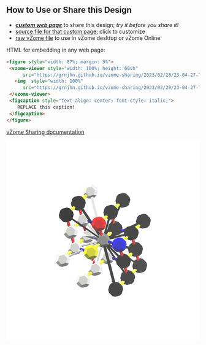 
## How to Use or Share this Design

 - [***custom web page***][post] to share this design; *try it before you share it!*
 - [source file for that custom page][source]; click to customize
 - [raw vZome file][raw] to use in vZome desktop or vZome Online
 
 HTML for embedding in any web page:
 ```html
<figure style="width: 87%; margin: 5%">
  <vzome-viewer style="width: 100%; height: 60vh"
       src="https://grnjhn.github.io/vzome-sharing/2023/02/20/23-04-27-TSL_model_v3/TSL_model_v3.vZome" >
    <img  style="width: 100%"
       src="https://grnjhn.github.io/vzome-sharing/2023/02/20/23-04-27-TSL_model_v3/TSL_model_v3.png" >
  </vzome-viewer>
  <figcaption style="text-align: center; font-style: italic;">
     REPLACE this caption!
  </figcaption>
</figure>
 ```

[vZome Sharing documentation](https://vzome.github.io/vzome/sharing.html#how-it-works)

![Image](<TSL_model_v3.png>)


[post]: <https://grnjhn.github.io/vzome-sharing/2023/02/20/TSL_model_v3-23-04-27.html>
[source]: <https://github.com/grnjhn/vzome-sharing/edit/main/_posts/2023-02-20-TSL_model_v3-23-04-27.md>
[raw]: <https://raw.githubusercontent.com/grnjhn/vzome-sharing/main/2023/02/20/23-04-27-TSL_model_v3/TSL_model_v3.vZome>